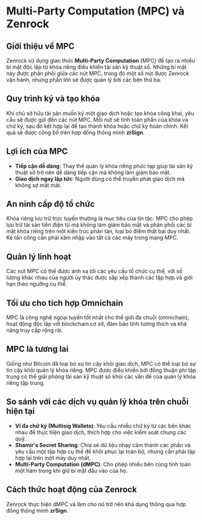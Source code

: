 # Multi-Party Computation (MPC) và Zenrock

## Giới thiệu về MPC
Zenrock sử dụng giao thức **Multi-Party Computation** (MPC) để tạo ra nhiều bí mật độc lập từ khóa riêng điều khiển tài sản kỹ thuật số. Những bí mật này được phân phối giữa các nút MPC, trong đó một số nút được Zenrock vận hành, nhưng phần lớn sẽ được quản lý bởi các bên thứ ba.

## Quy trình ký và tạo khóa
Khi chủ sở hữu tài sản muốn ký một giao dịch hoặc tạo khóa công khai, yêu cầu sẽ được gửi đến các nút MPC. Mỗi nút sẽ tính toán phần của khóa và chữ ký, sau đó kết hợp lại để tạo thành khóa hoặc chữ ký hoàn chỉnh. Kết quả sẽ được công bố trên hợp đồng thông minh **zrSign**.

## Lợi ích của MPC
- **Tiếp cận dễ dàng**: Thay thế quản lý khóa riêng phức tạp giúp tài sản kỹ thuật số trở nên dễ dàng tiếp cận mà không làm giảm bảo mật.
- **Giao dịch ngay lập tức**: Người dùng có thể truyền phát giao dịch mà không sợ mất mát.

## An ninh cấp độ tổ chức
Khóa riêng lưu trữ trực tuyến thường là mục tiêu của tin tặc. MPC cho phép lưu trữ tài sản tiền điện tử mà không làm giảm bảo mật và phân phối các bí mật khóa riêng trên một kiến trúc phân tán, loại bỏ điểm thất bại duy nhất. Kẻ tấn công cần phải xâm nhập vào tất cả các máy trong mạng MPC.

## Quản lý linh hoạt
Các nút MPC có thể được ánh xạ tới các yêu cầu tổ chức cụ thể, với số lượng khác nhau của người ủy thác được sắp xếp thành các tập hợp và giới hạn theo ngưỡng cụ thể.

## Tối ưu cho tích hợp Omnichain
MPC là công nghệ ngoại tuyến tốt nhất cho thế giới đa chuỗi (omnichain), hoạt động độc lập với blockchain cơ sở, đảm bảo tính tương thích và khả năng truy cập rộng rãi.

## MPC là tương lai
Giống như Bitcoin đã loại bỏ sự tin cậy khỏi giao dịch, MPC có thể loại bỏ sự tin cậy khỏi quản lý khóa riêng. MPC được điều khiển bởi đồng thuận phi tập trung có thể giải phóng tài sản kỹ thuật số khỏi các vấn đề của quản lý khóa riêng tập trung.

## So sánh với các dịch vụ quản lý khóa trên chuỗi hiện tại
- **Ví đa chữ ký (Multisig Wallets)**: Yêu cầu nhiều chữ ký từ các bên khác nhau để thực hiện giao dịch, thích hợp cho việc kiểm soát chung các quỹ.
- **Shamir's Secret Sharing**: Chia sẻ dữ liệu nhạy cảm thành các phần và yêu cầu một tập hợp cụ thể để khôi phục lại toàn bộ, nhưng cần phải tập hợp lại trên một máy duy nhất.
- **Multi-Party Computation (dMPC)**: Cho phép nhiều bên cùng tính toán một hàm trong khi giữ bí mật đầu vào của họ.

## Cách thức hoạt động của Zenrock
Zenrock thực hiện dMPC và làm cho nó trở nên khả dụng thông qua hợp đồng thông minh **zrSign**.
